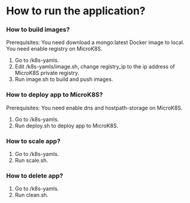 # How to run the application?
### How to build images?
Prerequisites: You need download a mongo:latest Docker image to local. You need enable registry on MicroK8S.
1. Go to /k8s-yamls.
2. Edit /k8s-yamls/image.sh, change registry_ip to the ip address of MicroK8S private registry.
3. Run image.sh to build and push images.
### How to deploy app to MicroK8S?
Prerequisites: You need enable dns and hostpath-storage on MicroK8S.
1. Go to /k8s-yamls.
2. Run deploy.sh to deploy app to MicroK8S.
### How to scale app?
1. Go to /k8s-yamls.
2. Run scale.sh.
### How to delete app?
1. Go to /k8s-yamls.
2. Run clean.sh.